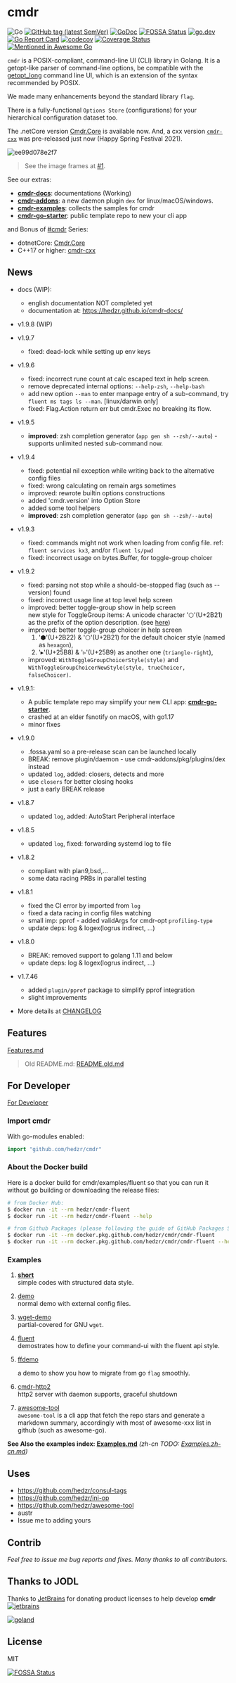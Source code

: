 # cmdr

<!-- [![Build Status](https://travis-ci.org/hedzr/cmdr.svg?branch=master)](https://travis-ci.org/hedzr/cmdr) -->

![Go](https://github.com/hedzr/cmdr/workflows/Go/badge.svg)
[![GitHub tag (latest SemVer)](https://img.shields.io/github/tag/hedzr/cmdr.svg?label=release)](https://github.com/hedzr/cmdr/releases)
[![GoDoc](https://img.shields.io/badge/godoc-reference-blue.svg?style=flat)](https://godoc.org/github.com/hedzr/cmdr) [![FOSSA Status](https://app.fossa.com/api/projects/git%2Bgithub.com%2Fhedzr%2Fcmdr.svg?type=shield)](https://app.fossa.com/projects/git%2Bgithub.com%2Fhedzr%2Fcmdr?ref=badge_shield)
[![go.dev](https://img.shields.io/badge/go.dev-reference-green)](https://pkg.go.dev/github.com/hedzr/cmdr)
[![Go Report Card](https://goreportcard.com/badge/github.com/hedzr/cmdr)](https://goreportcard.com/report/github.com/hedzr/cmdr)
[![codecov](https://codecov.io/gh/hedzr/cmdr/branch/master/graph/badge.svg)](https://codecov.io/gh/hedzr/cmdr)
[![Coverage Status](https://coveralls.io/repos/github/hedzr/cmdr/badge.svg?branch=master)](https://coveralls.io/github/hedzr/cmdr?branch=master)
[![Mentioned in Awesome Go](https://awesome.re/mentioned-badge.svg)](https://github.com/avelino/awesome-go#command-line)

<!-- https://gowalker.org/github.com/hedzr/cmdr -->

`cmdr` is a POSIX-compliant, command-line UI (CLI) library in Golang.
It is a getopt-like parser of command-line options,
be compatible with the [getopt_long](http://www.gnu.org/s/libc/manual/html_node/Argument-Syntax.html#Argument-Syntax)
command line UI, which is an extension of the syntax recommended by POSIX.

We made many enhancements beyond the standard library `flag`.

There is a fully-functional `Options Store` (configurations) for your
hierarchical configuration dataset too.

The .netCore version [Cmdr.Core](https://github.com/hedzr/Cmdr.Core) is available now. And, a cxx version [`cmdr-cxx`](https://github.com/hedzr/cmdr-cxx) was pre-released just now (Happy Spring Festival 2021).

![ee99d078e2f7](https://user-images.githubusercontent.com/12786150/72876202-f49ee500-3d30-11ea-9de0-434bf8decf90.gif)

<!-- built by https://ezgif.com/ -->

> See the image frames at [#1](https://github.com/hedzr/cmdr/issues/1#issuecomment-567779978).

See our extras:

-   [**cmdr-docs**](https://github.com/hedzr/cmdr-docs): documentations (Working)
-   [**cmdr-addons**](https://github.com/hedzr/cmdr-addons): a new daemon plugin `dex` for linux/macOS/windows.
-   [**cmdr-examples**](https://github.com/hedzr/cmdr-examples): collects the samples for cmdr
-   [**cmdr-go-starter**](https://github.com/hedzr/cmdr-go-starter): public template repo to new your cli app

and Bonus of [#cmdr](https://github.com/topics/cmdr) Series:

-   dotnetCore: [Cmdr.Core](https://github.com/hedzr/Cmdr.Core)
-   C++17 or higher: [cmdr-cxx](https://github.com/hedzr/cmdr-cxx)

## News

-   docs (WIP):

    -   english documentation NOT completed yet
    -   documentation at: https://hedzr.github.io/cmdr-docs/

-   v1.9.8 (WIP)

-   v1.9.7

    -   fixed: dead-lock while setting up env keys

-   v1.9.6

    -   fixed: incorrect rune count at calc escaped text in help screen.
    -   remove deprecated internal options: `--help-zsh`, `--help-bash`
    -   add new option `--man` to enter manpage entry of a sub-command, try `fluent ms tags ls --man`. [linux/darwin only]
    -   fixed: Flag.Action return err but cmdr.Exec no breaking its flow.

-   v1.9.5

    -   **improved**: zsh completion generator (`app gen sh --zsh/--auto`) - supports unlimited nested sub-command now.

-   v1.9.4

    -   fixed: potential nil exception while writing back to the alternative config files
    -   fixed: wrong calculating on remain args sometimes
    -   improved: rewrote builtin options constructions
    -   added 'cmdr.version' into Option Store
    -   added some tool helpers
    -   **improved**: zsh completion generator (`app gen sh --zsh/--auto`)

-   v1.9.3

    -   fixed: commands might not work when loading from config file. ref: `fluent services kx3`, and/or `fluent ls/pwd`
    -   fixed: incorrect usage on bytes.Buffer, for toggle-group choicer

-   v1.9.2

    -   fixed: parsing not stop while a should-be-stopped flag (such as --version) found
    -   fixed: incorrect usage line at top level help screen
    -   improved: better toggle-group show in help screen  
        new style for ToggleGroup items: A unicode character '⬡'(U+2B21) as the prefix of the option description. (see [here](https://github.com/hedzr/cmdr/issues/1#issuecomment-968247546))
    -   improved: better toggle-group choicer in help screen
        1. '⬢'(U+2B22) &amp; '⬡'(U+2B21) for the default choicer style (named as `hexagon`),
        1. '▸'(U+25B8) &amp; '▹'(U+25B9) as another one (`triangle-right`),
    -   improved: `WithToggleGroupChoicerStyle(style)` and `WithToggleGroupChoicerNewStyle(style, trueChoicer, falseChoicer)`.

-   v1.9.1:

    -   A public template repo may simplify your new CLI app: [**cmdr-go-starter**](https://github.com/hedzr/cmdr-go-starter).
    -   crashed at an elder fsnotify on macOS, with go1.17
    -   minor fixes

-   v1.9.0

    -   .fossa.yaml so a pre-release scan can be launched locally
    -   BREAK: remove plugin/daemon - use cmdr-addons/pkg/plugins/dex instead
    -   updated `log`, added: closers, detects and more
    -   use `closers` for better closing hooks
    -   just a early BREAK release

-   v1.8.7

    -   updated `log`, added: AutoStart Peripheral interface

-   v1.8.5

    -   updated `log`, fixed: forwarding systemd log to file

-   v1.8.2

    -   compliant with plan9,bsd,...
    -   some data racing PRBs in parallel testing

-   v1.8.1

    -   fixed the CI error by imported from `log`
    -   fixed a data racing in config files watching
    -   small imp: pprof - added validArgs for cmdr-opt `profiling-type`
    -   update deps: log & logex(logrus indirect, ...)

-   v1.8.0

    -   BREAK: removed support to golang 1.11 and below
    -   update deps: log & logex(logrus indirect, ...)

-   v1.7.46

    -   added `plugin/pprof` package to simplify pprof integration
    -   slight improvements

-   More details at [CHANGELOG](./CHANGELOG)

## Features

[Features.md](old/Features.md)

> Old README.md: [README.old.md](old/README.old.md)

## For Developer

[For Developer](old/Developer.md)

### Import cmdr

With go-modules enabled:

```go
import "github.com/hedzr/cmdr"
```

### About the Docker build

Here is a docker build for cmdr/examples/fluent so that you can run it without go building or downloading the release files:

```bash
# from Docker Hub:
$ docker run -it --rm hedzr/cmdr-fluent
$ docker run -it --rm hedzr/cmdr-fluent --help

# from Github Packages (please following the guide of GitHub Packages Site):
$ docker run -it --rm docker.pkg.github.com/hedzr/cmdr/cmdr-fluent
$ docker run -it --rm docker.pkg.github.com/hedzr/cmdr/cmdr-fluent --help
```

### Examples

1. [**short**](./examples/short/README.md)  
   simple codes with structured data style.

2. [demo](./examples/demo/README.md)  
   normal demo with external config files.

3. [wget-demo](./examples/wget-demo/README.md)  
   partial-covered for GNU `wget`.

4. [fluent](./examples/fluent)  
   demostrates how to define your command-ui with the fluent api style.

5. [ffdemo](./examples/ffdemo)

    a demo to show you how to migrate from go `flag` smoothly.

6. [cmdr-http2](https://github.com/hedzr/cmdr-http2)  
   http2 server with daemon supports, graceful shutdown

7. [awesome-tool](https://github.com/hedzr/awesome-tool)  
   `awesome-tool` is a cli app that fetch the repo stars and generate a markdown summary, accordingly with most of awesome-xxx list in github (such as awesome-go).

**See Also the examples index: [Examples.md](old/Examples.md)** _(zh-cn TODO: [Examples.zh-cn.md](old/Examples.zh-cn.md))_

## Uses

-   https://github.com/hedzr/consul-tags
-   https://github.com/hedzr/ini-op
-   https://github.com/hedzr/awesome-tool
-   austr
-   Issue me to adding yours

## Contrib

_Feel free to issue me bug reports and fixes. Many thanks to all contributors._

## Thanks to JODL

Thanks to [JetBrains](https://www.jetbrains.com/?from=cmdr) for donating product licenses to help develop **cmdr** [![jetbrains](https://gist.githubusercontent.com/hedzr/447849cb44138885e75fe46f1e35b4a0/raw/bedfe6923510405ade4c034c5c5085487532dee4/jetbrains-variant-4.svg)](https://www.jetbrains.com/?from=hedzr/cmdr)

[![goland](https://gist.githubusercontent.com/hedzr/447849cb44138885e75fe46f1e35b4a0/raw/ca8ac2694906f5650d585263dbabfda52072f707/logo-goland.svg)](https://www.jetbrains.com/?from=hedzr/cmdr)

## License

MIT

[![FOSSA Status](https://app.fossa.com/api/projects/git%2Bgithub.com%2Fhedzr%2Fcmdr.svg?type=large)](https://app.fossa.com/projects/git%2Bgithub.com%2Fhedzr%2Fcmdr?ref=badge_large)
